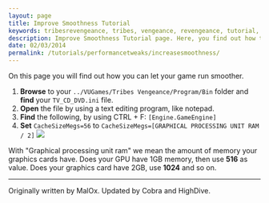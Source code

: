 ```yaml
---
layout: page
title: Improve Smoothness Tutorial
keywords: tribesrevengeance, tribes, vengeance, revengeance, tutorial, guide, improve, smoothness, memory, cache
description: Improve Smoothness Tutorial page. Here, you find out how to improve the smoothness of the game!
date: 02/03/2014
permalink: /tutorials/performancetweaks/increasesmoothness/
---
```


On this page you will find out how you can let your game run smoother.

1. **Browse** to your `../VUGames/Tribes Vengeance/Program/Bin` folder and **find** your `TV_CD_DVD.ini` file.
2. **Open** the file by using a text editing program, like notepad. 
3. **Find** the following, by using CTRL + F: `[Engine.GameEngine]`
4. **Set** `CacheSizeMegs=56` to `CacheSizeMegs=[GRAPHICAL PROCESSING UNIT RAM / 2]`
 ![](cachesize.jpg)  

With "Graphical processing unit ram" we mean the amount of memory your graphics cards have. Does your GPU have 1GB memory, then use **516** as value. Does your graphics card have 2GB, use **1024** and so on.

  
  

* * *
  

Originally written by MalOx. Updated by Cobra and HighDive.

